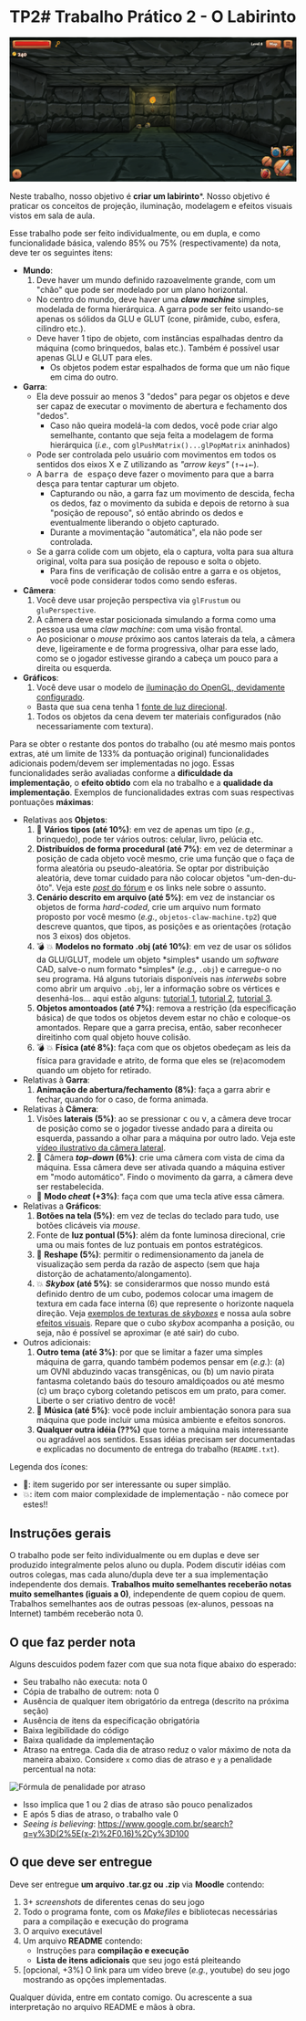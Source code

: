 # TP2# Trabalho Prático 2 - O Labirinto

![Keep Out!](images/Labirinto.png)

[First Exploration!]: https://www.youtube.com/watch?v=Efo14AGLWLg
[Demons Everywhere!]: https://www.youtube.com/watch?v=0HXZA81ewN8
[Death!]: https://www.youtube.com/watch?v=F6s-lrX_Yk4

Neste trabalho, nosso objetivo é **criar um labirinto***. Nosso
objetivo é praticar os conceitos de projeção, iluminação, modelagem e
efeitos visuais vistos em sala de aula.

Esse trabalho pode ser feito individualmente, ou em dupla, e
como funcionalidade básica, valendo 85% ou 75% (respectivamente) da
nota, deve ter os seguintes itens:

- **Mundo**:
  1. Deve haver um mundo definido razoavelmente grande, com um "chão" que
    pode ser modelado por um plano horizontal.
    - No centro do mundo, deve haver uma **_claw machine_** simples,
      modelada de forma hierárquica. A garra pode ser feito usando-se
      apenas os sólidos da GLU e GLUT (cone, pirâmide, cubo, esfera,
      cilindro etc.).
    - Deve haver 1 tipo de objeto, com instâncias espalhadas dentro
      da máquina (como brinquedos, balas etc.). Também é possível usar
      apenas GLU e GLUT para eles.
      - Os objetos podem estar espalhados de forma que um não fique em cima
        do outro.
- **Garra**:
  - Ela deve possuir ao menos 3 "dedos" para pegar os objetos e
    deve ser capaz de executar o movimento de abertura e fechamento
    dos "dedos".
    - Caso não queira modelá-la com dedos, você pode criar algo semelhante,
      contanto que seja feita a modelagem de forma hierárquica (_i.e._, com
      `glPushMatrix()...glPopMatrix` aninhados)
  - Pode ser controlada pelo usuário com movimentos em todos os
    sentidos dos eixos X e Z utilizando as _"arrow keys"_
    (<kbd>&uarr;</kbd><kbd>&rarr;</kbd><kbd>&darr;</kbd><kbd>&larr;</kbd>).
  - A <kbd>barra de espaço</kbd> deve fazer o movimento para que
    a barra desça para tentar capturar um objeto.
    - Capturando ou não, a garra faz um movimento de descida, fecha os dedos,
      faz o movimento da subida e depois de retorno à sua "posição de repouso",
      só então abrindo os dedos e eventualmente liberando o objeto capturado.
    - Durante a movimentação "automática", ela não pode ser controlada.
  - Se a garra colide com um objeto, ela o captura, volta para sua altura
    original, volta para sua posição de repouso e solta o objeto.
    - Para fins de verificação de colisão entre a garra e os objetos,
      você pode considerar todos como sendo esferas.
- **Câmera**:
  1. Você deve usar projeção perspectiva via `glFrustum` ou `gluPerspective`.
  1. A câmera deve estar posicionada simulando a forma como uma pessoa usa
    uma _claw machine_: com uma visão frontal.
    - Ao posicionar o _mouse_ próximo aos cantos laterais da tela, a câmera
      deve, ligeiramente e de forma progressiva, olhar para esse lado, como
      se o jogador estivesse girando a cabeça um pouco para a direita ou
      esquerda.
- **Gráficos**:
  1. Você deve usar o modelo de
    [iluminação do OpenGL, devidamente configurado][lighting].
    - Basta que sua cena tenha 1
    [fonte de luz direcional][lighting-directional].
  1. Todos os objetos da cena devem ter materiais configurados (não
    necessariamente com textura).

Para se obter o restante dos pontos do trabalho (ou até mesmo mais pontos
extras, até um limite de 133% da pontuação original) funcionalidades adicionais
podem/devem ser implementadas no jogo. Essas funcionalidades serão avaliadas
conforme a **dificuldade da implementação**, o **efeito obtido** com ela no
trabalho e a **qualidade da implementação**. Exemplos de funcionalidades
extras com suas respectivas pontuações **máximas**:

- Relativas aos **Objetos**:
  1. :star2: **Vários tipos (até 10%)**: em vez de apenas um tipo (_e.g._,
    brinquedo), pode ter vários outros: celular, livro, pelúcia etc.
  1. **Distribuídos de forma procedural (até 7%)**: em vez de determinar a
    posição de cada objeto você mesmo, crie uma função que o faça de forma
    aleatória ou pseudo-aleatória. Se optar por distribuição aleatória,
    deve tomar cuidado para não colocar objetos "um-den-du-ôto". Veja este
    [_post_ do fórum][obj-distribution] e os links nele sobre o assunto.
  1. **Cenário descrito em arquivo (até 5%)**: em vez de instanciar os
    objetos de forma _hard-coded_, crie um arquivo num formato proposto
    por você mesmo (_e.g._, `objetos-claw-machine.tp2`) que descreve quantos,
    que tipos, as posições e as orientações (rotação nos 3 eixos) dos objetos.
  1. :bomb: :boom: **Modelos no formato .obj (até 10%)**: em vez de usar os
    sólidos da GLU/GLUT, modele um objeto \*simples\* usando um _software_
    CAD, salve-o num formato \*simples\* (_e.g._, `.obj`) e carregue-o no
    seu programa. Há alguns tutoriais disponíveis nas _interwebs_ sobre
    como abrir um arquivo `.obj`, ler a informação sobre os vértices e
    desenhá-los... aqui estão alguns: [tutorial 1][obj-tut-1],
    [tutorial 2][obj-tut-2], [tutorial 3][obj-tut-3].
  1. **Objetos amontoados (até 7%)**: remova a restrição (da
    especificação básica) de que todos os objetos devem estar no chão e
    coloque-os amontados. Repare que a garra precisa, então, saber reconhecer
    direitinho com qual objeto houve colisão.
  1. :bomb: :boom: **Física (até 8%)**: faça com que
    os objetos obedeçam as leis da física para gravidade e atrito, de
    forma que eles se (re)acomodem quando um objeto for retirado.
- Relativas à **Garra**:
  1. **Animação de abertura/fechamento (8%)**: faça a garra abrir e fechar,
    quando for o caso, de forma animada.
- Relativas à **Câmera**:
  1. Visões **laterais (5%)**: ao se pressionar <kbd>c</kbd> ou <kbd>v</kbd>, a
    câmera deve trocar de posição como se o jogador tivesse andado para a
    direita ou esquerda, passando a olhar para a máquina por outro lado.
    Veja este [vídeo ilustrativo da câmera lateral][camera-lateral].
  1. :star2: Câmera **_top-down_ (6%)**: crie uma câmera com vista de cima da
    máquina. Essa câmera deve ser ativada quando a máquina estiver em
    "modo automático". Findo o movimento da garra, a câmera deve ser
    restabelecida.
    - :star2: **Modo _cheat_ (+3%)**: faça com que uma tecla ative essa câmera.
- Relativas a **Gráficos**:
  1. **Botões na tela (5%)**: em vez de teclas do teclado para tudo, use
    botões clicáveis via _mouse_.
  1. Fonte de **luz pontual (5%)**: além da fonte luminosa direcional, crie uma
    ou mais fontes de luz pontuais em pontos estratégicos.
  1. :star2: **Reshape (5%)**: permitir o redimensionamento da janela
    de visualização sem perda da razão de aspecto (sem que haja distorção
    de achatamento/alongamento).
  1. :collision: **_Skybox_ (até 5%)**: se considerarmos que nosso mundo
    está definido dentro de um cubo, podemos colocar uma imagem de textura
    em cada face interna (6) que represente o horizonte naquela direção. Veja
    [exemplos de texturas de _skyboxes_][skybox] e nossa aula sobre
    [efeitos visuais][visual-fx]. Repare que o cubo _skybox_ acompanha
    a posição, ou seja, não é possível se aproximar (e até sair) do cubo.
- Outros adicionais:
  1. **Outro tema (até 3%)**: por que se limitar a fazer uma simples
    máquina de garra, quando também podemos pensar em (_e.g._): (a) um OVNI
    abduzindo vacas transgênicas, ou (b) um navio pirata fantasma coletando
    baús do tesouro amaldiçoados ou até mesmo (c) um braço cyborg coletando
    petiscos em um prato, para comer. Liberte o ser criativo dentro de você!
  1. :star2: **Música (até 5%)**: você pode incluir ambientação sonora para
    sua máquina que pode incluir uma música ambiente e efeitos sonoros.
  1. **Qualquer outra idéia (??%)** que torne a máquina mais interessante ou
    agradável aos sentidos. Essas idéias precisam ser documentadas e
    explicadas no documento de entrega do trabalho (`README.txt`).


Legenda dos ícones:
  - :star2:: item sugerido por ser interessante ou super simplão.
  - :collision:: item com maior complexidade de implementação - não
    comece por estes!!

## Instruções gerais

O trabalho pode ser feito individualmente ou em duplas e deve ser produzido
integralmente pelos aluno ou dupla. Podem discutir idéias com outros colegas,
mas cada aluno/dupla deve ter a sua implementação independente dos demais.
**Trabalhos muito semelhantes receberão notas muito semelhantes (iguais a 0)**,
independente de quem copiou de quem. Trabalhos semelhantes aos de outras
pessoas (ex-alunos, pessoas na Internet) também receberão nota 0.


## O que faz perder nota

Alguns descuidos podem fazer com que sua nota fique abaixo do esperado:
- Seu trabalho não executa: nota 0
- Cópia de trabalho de outrem: nota 0
- Ausência de qualquer item obrigatório da entrega (descrito na próxima seção)
- Ausência de itens da especificação obrigatória
- Baixa legibilidade do código
- Baixa qualidade da implementação
- Atraso na entrega. Cada dia de atraso reduz o valor máximo de nota da
 maneira abaixo. Considere `x` como dias de atraso e `y` a penalidade
 percentual na nota:

 ![Fórmula de penalidade por atraso](../../images/penalidade-por-atraso.png)
 - Isso implica que 1 ou 2 dias de atraso são pouco penalizados
 - E após 5 dias de atraso, o trabalho vale 0
 - _Seeing is believing_: https://www.google.com.br/search?q=y%3D(2%5E(x-2)%2F0.16)%2Cy%3D100


## O que deve ser **entregue**

Deve ser entregue **um arquivo .tar.gz ou .zip** via **Moodle** contendo:
 1. 3+ _screenshots_ de diferentes cenas do seu jogo
 1. Todo o programa fonte, com os _Makefiles_ e bibliotecas necessárias
    para a compilação e execução do programa
 1. O arquivo executável
 1. Um arquivo **README** contendo:
    - Instruções para **compilação e execução**
    - **Lista de itens adicionais** que seu jogo está pleiteando
 1. [opcional, +3%] O link para um vídeo breve (_e.g._, youtube) do
    seu jogo mostrando as opções implementadas.

Qualquer dúvida, entre em contato comigo. Ou acrescente a sua interpretação no
arquivo README e mãos à obra.

[skybox]: https://www.google.com.br/search?q=skybox&safe=off&hl=pt-BR&source=lnms&tbm=isch&sa=X&ei=jMM_VenRNKuasQSCwYDABw&ved=0CAgQ_AUoAg&biw=1366&bih=599
[lighting]: http://fegemo.github.io/cefet-cg/classes/lighting/#26
[lighting-directional]: http://fegemo.github.io/cefet-cg/classes/lighting/#37
[obj-tut-1]: http://www.opengl-tutorial.org/beginners-tutorials/tutorial-7-model-loading/
[obj-tut-2]: http://netization.blogspot.in/2014/10/loading-obj-files-in-opengl.html
[obj-tut-3]: https://tutorialsplay.com/opengl/2014/09/17/lesson-9-loading-wavefront-obj-3d-models/
[obj-distribution]: http://moodle.cefetmg.br/mod/forum/discuss.php?d=3572
[visual-fx]: http://fegemo.github.io/cefet-cg/classes/visual-effects/#4
[camera-lateral]: https://youtu.be/T7zdZ4VJ3nw
